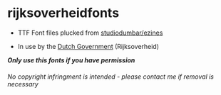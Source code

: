 # rijksoverheidfonts

* TTF Font files plucked from [studiodumbar/ezines](https://github.com/studiodumbar/ezines/tree/master/assets/type)

* In use by the [Dutch Government](https://www.government.nl/contact) (Rijksoverheid)

_**Only use this fonts if you have permission**_

###### No copyright infringment is intended - please contact me if removal is necessary


